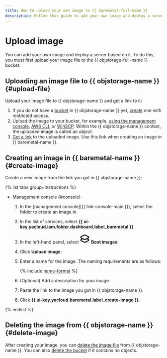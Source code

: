 ```yaml
---
title: How to upload your own image to {{ baremetal-full-name }}
description: Follow this guide to add your own image and deploy a server based on it.
---
```


# Upload image

You can add your own image and deploy a server based on it. To do this, you must first upload your image file to the {{ objstorage-full-name }} bucket.

## Uploading an image file to {{ objstorage-name }} {#upload-file}

Upload your image file to {{ objstorage-name }} and get a link to it:

1. If you do not have a [bucket](../../storage/concepts/bucket.md) in {{ objstorage-name }} yet, [create](../../storage/operations/buckets/create.md) one with restricted access.
1. Upload the image to your bucket, for example, [using the management console](../../storage/operations/objects/upload.md), [AWS CLI](../../storage/tools/aws-cli.md), or [WinSCP](../../storage/tools/winscp.md). Within the {{ objstorage-name }} context, the uploaded image is called an _object_.
1. [Get a link](../../storage/operations/objects/link-for-download.md) to the uploaded image. Use this link when creating an image in {{ baremetal-name }}.

## Creating an image in {{ baremetal-name }} {#create-image}

Create a new image from the link you got in {{ objstorage-name }}:

{% list tabs group=instructions %}

- Management console {#console}

  1. In the [management console]({{ link-console-main }}), select the folder to create an image in.
  1. In the list of services, select **{{ ui-key.yacloud.iam.folder.dashboard.label_baremetal }}**.
  1. In the left-hand panel, select ![icon](../../_assets/console-icons/layers.svg) **Boot images**.
  1. Click **Upload image**.
  1. Enter a name for the image. The naming requirements are as follows:

       {% include [name-format](../../_includes/name-format.md) %}

  1. (Optional) Add a description for your image.
  1. Paste the link to the image you got in {{ objstorage-name }}.
  1. Click **{{ ui-key.yacloud.baremetal.label_create-image }}**.

{% endlist %}

## Deleting the image from {{ objstorage-name }} {#delete-image}

After creating your image, you can [delete the image file](../../storage/operations/objects/delete.md) from {{ objstorage-name }}. You can also [delete the bucket](../../storage/operations/buckets/delete.md) if it contains no objects.
